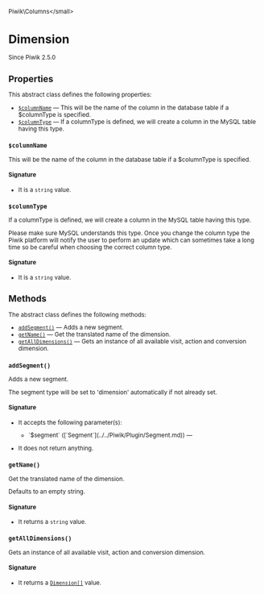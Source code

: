 <small>Piwik\Columns\</small>

Dimension
=========

Since Piwik 2.5.0

Properties
----------

This abstract class defines the following properties:

- [`$columnName`](#$columnname) &mdash; This will be the name of the column in the database table if a $columnType is specified.
- [`$columnType`](#$columntype) &mdash; If a columnType is defined, we will create a column in the MySQL table having this type.

<a name="$columnname" id="$columnname"></a>
<a name="columnName" id="columnName"></a>
### `$columnName`

This will be the name of the column in the database table if a $columnType is specified.

#### Signature

- It is a `string` value.

<a name="$columntype" id="$columntype"></a>
<a name="columnType" id="columnType"></a>
### `$columnType`

If a columnType is defined, we will create a column in the MySQL table having this type.

Please make sure
MySQL understands this type. Once you change the column type the Piwik platform will notify the user to
perform an update which can sometimes take a long time so be careful when choosing the correct column type.

#### Signature

- It is a `string` value.

Methods
-------

The abstract class defines the following methods:

- [`addSegment()`](#addsegment) &mdash; Adds a new segment.
- [`getName()`](#getname) &mdash; Get the translated name of the dimension.
- [`getAllDimensions()`](#getalldimensions) &mdash; Gets an instance of all available visit, action and conversion dimension.

<a name="addsegment" id="addsegment"></a>
<a name="addSegment" id="addSegment"></a>
### `addSegment()` 
Adds a new segment.

The segment type will be set to 'dimension' automatically if not already set.

#### Signature

-  It accepts the following parameter(s):

   <ul>
   <li>
      <div markdown="1" class="parameter">
      `$segment` ([`Segment`](../../Piwik/Plugin/Segment.md)) &mdash;

      <div markdown="1" class="param-desc"></div>

      <div style="clear:both;"/>

      </div>
   </li>
   </ul>
- It does not return anything.

<a name="getname" id="getname"></a>
<a name="getName" id="getName"></a>
### `getName()` 
Get the translated name of the dimension.

Defaults to an empty string.

#### Signature

- It returns a `string` value.

<a name="getalldimensions" id="getalldimensions"></a>
<a name="getAllDimensions" id="getAllDimensions"></a>
### `getAllDimensions()` 
Gets an instance of all available visit, action and conversion dimension.

#### Signature

- It returns a [`Dimension[]`](../../Piwik/Columns/Dimension.md) value.

